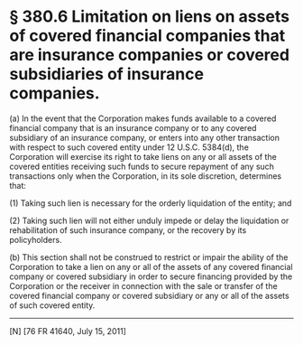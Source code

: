 # § 380.6   Limitation on liens on assets of covered financial companies that are insurance companies or covered subsidiaries of insurance companies.

(a) In the event that the Corporation makes funds available to a covered financial company that is an insurance company or to any covered subsidiary of an insurance company, or enters into any other transaction with respect to such covered entity under 12 U.S.C. 5384(d), the Corporation will exercise its right to take liens on any or all assets of the covered entities receiving such funds to secure repayment of any such transactions only when the Corporation, in its sole discretion, determines that:


(1) Taking such lien is necessary for the orderly liquidation of the entity; and


(2) Taking such lien will not either unduly impede or delay the liquidation or rehabilitation of such insurance company, or the recovery by its policyholders.


(b) This section shall not be construed to restrict or impair the ability of the Corporation to take a lien on any or all of the assets of any covered financial company or covered subsidiary in order to secure financing provided by the Corporation or the receiver in connection with the sale or transfer of the covered financial company or covered subsidiary or any or all of the assets of such covered entity.



---

[N] [76 FR 41640, July 15, 2011]





